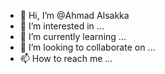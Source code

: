 - 👋 Hi, I’m @Ahmad Alsakka
- 👀 I’m interested in ...
- 🌱 I’m currently learning ...
- 💞️ I’m looking to collaborate on ...
- 📫 How to reach me ...

<!---
AhmadMAlsakka/AhmadMAlsakka is a ✨ special ✨ repository because its `README.md` (this file) appears on your GitHub profile.
You can click the Preview link to take a look at your changes.
--->
